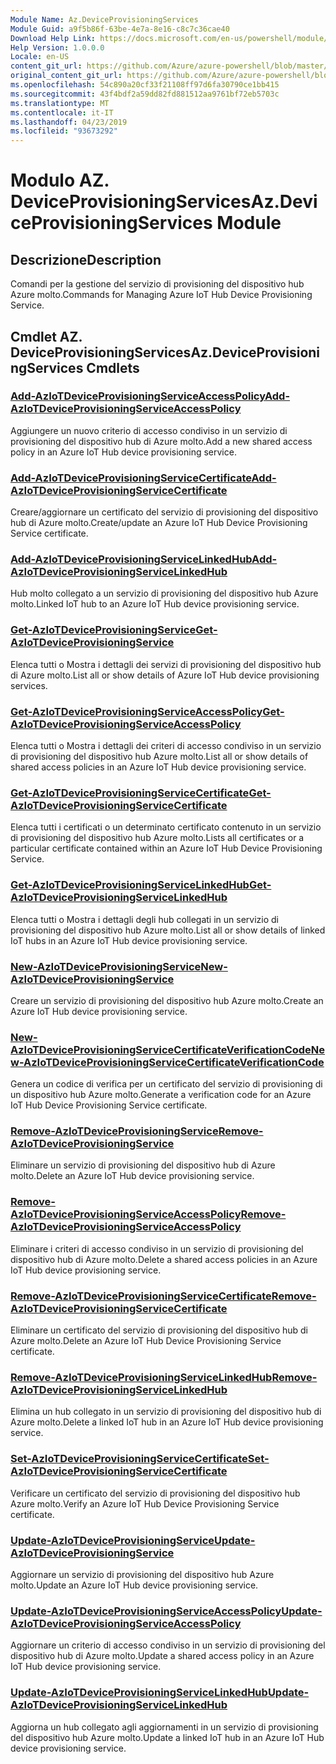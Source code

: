 ```yaml
---
Module Name: Az.DeviceProvisioningServices
Module Guid: a9f5b86f-63be-4e7a-8e16-c8c7c36cae40
Download Help Link: https://docs.microsoft.com/en-us/powershell/module/az.deviceprovisioningservices
Help Version: 1.0.0.0
Locale: en-US
content_git_url: https://github.com/Azure/azure-powershell/blob/master/src/DeviceProvisioningServices/DeviceProvisioningServices/help/Az.DeviceProvisioningServices.md
original_content_git_url: https://github.com/Azure/azure-powershell/blob/master/src/DeviceProvisioningServices/DeviceProvisioningServices/help/Az.DeviceProvisioningServices.md
ms.openlocfilehash: 54c890a20cf33f21108ff97d6fa30790ce1bb415
ms.sourcegitcommit: 43f4bdf2a59dd82fd881512aa9761bf72eb5703c
ms.translationtype: MT
ms.contentlocale: it-IT
ms.lasthandoff: 04/23/2019
ms.locfileid: "93673292"
---
```

# <span data-ttu-id="daf66-101">Modulo AZ. DeviceProvisioningServices</span><span class="sxs-lookup"><span data-stu-id="daf66-101">Az.DeviceProvisioningServices Module</span></span>
## <span data-ttu-id="daf66-102">Descrizione</span><span class="sxs-lookup"><span data-stu-id="daf66-102">Description</span></span>
<span data-ttu-id="daf66-103">Comandi per la gestione del servizio di provisioning del dispositivo hub Azure molto.</span><span class="sxs-lookup"><span data-stu-id="daf66-103">Commands for Managing Azure IoT Hub Device Provisioning Service.</span></span>

## <span data-ttu-id="daf66-104">Cmdlet AZ. DeviceProvisioningServices</span><span class="sxs-lookup"><span data-stu-id="daf66-104">Az.DeviceProvisioningServices Cmdlets</span></span>
### [<span data-ttu-id="daf66-105">Add-AzIoTDeviceProvisioningServiceAccessPolicy</span><span class="sxs-lookup"><span data-stu-id="daf66-105">Add-AzIoTDeviceProvisioningServiceAccessPolicy</span></span>](Add-AzIoTDeviceProvisioningServiceAccessPolicy.md)
<span data-ttu-id="daf66-106">Aggiungere un nuovo criterio di accesso condiviso in un servizio di provisioning del dispositivo hub di Azure molto.</span><span class="sxs-lookup"><span data-stu-id="daf66-106">Add a new shared access policy in an Azure IoT Hub device provisioning service.</span></span>

### [<span data-ttu-id="daf66-107">Add-AzIoTDeviceProvisioningServiceCertificate</span><span class="sxs-lookup"><span data-stu-id="daf66-107">Add-AzIoTDeviceProvisioningServiceCertificate</span></span>](Add-AzIoTDeviceProvisioningServiceCertificate.md)
<span data-ttu-id="daf66-108">Creare/aggiornare un certificato del servizio di provisioning del dispositivo hub di Azure molto.</span><span class="sxs-lookup"><span data-stu-id="daf66-108">Create/update an Azure IoT Hub Device Provisioning Service certificate.</span></span>

### [<span data-ttu-id="daf66-109">Add-AzIoTDeviceProvisioningServiceLinkedHub</span><span class="sxs-lookup"><span data-stu-id="daf66-109">Add-AzIoTDeviceProvisioningServiceLinkedHub</span></span>](Add-AzIoTDeviceProvisioningServiceLinkedHub.md)
<span data-ttu-id="daf66-110">Hub molto collegato a un servizio di provisioning del dispositivo hub Azure molto.</span><span class="sxs-lookup"><span data-stu-id="daf66-110">Linked IoT hub to an Azure IoT Hub device provisioning service.</span></span>

### [<span data-ttu-id="daf66-111">Get-AzIoTDeviceProvisioningService</span><span class="sxs-lookup"><span data-stu-id="daf66-111">Get-AzIoTDeviceProvisioningService</span></span>](Get-AzIoTDeviceProvisioningService.md)
<span data-ttu-id="daf66-112">Elenca tutti o Mostra i dettagli dei servizi di provisioning del dispositivo hub di Azure molto.</span><span class="sxs-lookup"><span data-stu-id="daf66-112">List all or show details of Azure IoT Hub device provisioning services.</span></span>

### [<span data-ttu-id="daf66-113">Get-AzIoTDeviceProvisioningServiceAccessPolicy</span><span class="sxs-lookup"><span data-stu-id="daf66-113">Get-AzIoTDeviceProvisioningServiceAccessPolicy</span></span>](Get-AzIoTDeviceProvisioningServiceAccessPolicy.md)
<span data-ttu-id="daf66-114">Elenca tutti o Mostra i dettagli dei criteri di accesso condiviso in un servizio di provisioning del dispositivo hub Azure molto.</span><span class="sxs-lookup"><span data-stu-id="daf66-114">List all or show details of shared access policies in an Azure IoT Hub device provisioning service.</span></span>

### [<span data-ttu-id="daf66-115">Get-AzIoTDeviceProvisioningServiceCertificate</span><span class="sxs-lookup"><span data-stu-id="daf66-115">Get-AzIoTDeviceProvisioningServiceCertificate</span></span>](Get-AzIoTDeviceProvisioningServiceCertificate.md)
<span data-ttu-id="daf66-116">Elenca tutti i certificati o un determinato certificato contenuto in un servizio di provisioning del dispositivo hub Azure molto.</span><span class="sxs-lookup"><span data-stu-id="daf66-116">Lists all certificates or a particular certificate contained within an Azure IoT Hub Device Provisioning Service.</span></span>

### [<span data-ttu-id="daf66-117">Get-AzIoTDeviceProvisioningServiceLinkedHub</span><span class="sxs-lookup"><span data-stu-id="daf66-117">Get-AzIoTDeviceProvisioningServiceLinkedHub</span></span>](Get-AzIoTDeviceProvisioningServiceLinkedHub.md)
<span data-ttu-id="daf66-118">Elenca tutti o Mostra i dettagli degli hub collegati in un servizio di provisioning del dispositivo hub Azure molto.</span><span class="sxs-lookup"><span data-stu-id="daf66-118">List all or show details of linked IoT hubs in an Azure IoT Hub device provisioning service.</span></span>

### [<span data-ttu-id="daf66-119">New-AzIoTDeviceProvisioningService</span><span class="sxs-lookup"><span data-stu-id="daf66-119">New-AzIoTDeviceProvisioningService</span></span>](New-AzIoTDeviceProvisioningService.md)
<span data-ttu-id="daf66-120">Creare un servizio di provisioning del dispositivo hub Azure molto.</span><span class="sxs-lookup"><span data-stu-id="daf66-120">Create an Azure IoT Hub device provisioning service.</span></span>

### [<span data-ttu-id="daf66-121">New-AzIoTDeviceProvisioningServiceCertificateVerificationCode</span><span class="sxs-lookup"><span data-stu-id="daf66-121">New-AzIoTDeviceProvisioningServiceCertificateVerificationCode</span></span>](New-AzIoTDeviceProvisioningServiceCertificateVerificationCode.md)
<span data-ttu-id="daf66-122">Genera un codice di verifica per un certificato del servizio di provisioning di un dispositivo hub Azure molto.</span><span class="sxs-lookup"><span data-stu-id="daf66-122">Generate a verification code for an Azure IoT Hub Device Provisioning Service certificate.</span></span>

### [<span data-ttu-id="daf66-123">Remove-AzIoTDeviceProvisioningService</span><span class="sxs-lookup"><span data-stu-id="daf66-123">Remove-AzIoTDeviceProvisioningService</span></span>](Remove-AzIoTDeviceProvisioningService.md)
<span data-ttu-id="daf66-124">Eliminare un servizio di provisioning del dispositivo hub di Azure molto.</span><span class="sxs-lookup"><span data-stu-id="daf66-124">Delete an Azure IoT Hub device provisioning service.</span></span>

### [<span data-ttu-id="daf66-125">Remove-AzIoTDeviceProvisioningServiceAccessPolicy</span><span class="sxs-lookup"><span data-stu-id="daf66-125">Remove-AzIoTDeviceProvisioningServiceAccessPolicy</span></span>](Remove-AzIoTDeviceProvisioningServiceAccessPolicy.md)
<span data-ttu-id="daf66-126">Eliminare i criteri di accesso condiviso in un servizio di provisioning del dispositivo hub di Azure molto.</span><span class="sxs-lookup"><span data-stu-id="daf66-126">Delete a shared access policies in an Azure IoT Hub device provisioning service.</span></span>

### [<span data-ttu-id="daf66-127">Remove-AzIoTDeviceProvisioningServiceCertificate</span><span class="sxs-lookup"><span data-stu-id="daf66-127">Remove-AzIoTDeviceProvisioningServiceCertificate</span></span>](Remove-AzIoTDeviceProvisioningServiceCertificate.md)
<span data-ttu-id="daf66-128">Eliminare un certificato del servizio di provisioning del dispositivo hub di Azure molto.</span><span class="sxs-lookup"><span data-stu-id="daf66-128">Delete an Azure IoT Hub Device Provisioning Service certificate.</span></span>

### [<span data-ttu-id="daf66-129">Remove-AzIoTDeviceProvisioningServiceLinkedHub</span><span class="sxs-lookup"><span data-stu-id="daf66-129">Remove-AzIoTDeviceProvisioningServiceLinkedHub</span></span>](Remove-AzIoTDeviceProvisioningServiceLinkedHub.md)
<span data-ttu-id="daf66-130">Elimina un hub collegato in un servizio di provisioning del dispositivo hub di Azure molto.</span><span class="sxs-lookup"><span data-stu-id="daf66-130">Delete a linked IoT hub in an Azure IoT Hub device provisioning service.</span></span>

### [<span data-ttu-id="daf66-131">Set-AzIoTDeviceProvisioningServiceCertificate</span><span class="sxs-lookup"><span data-stu-id="daf66-131">Set-AzIoTDeviceProvisioningServiceCertificate</span></span>](Set-AzIoTDeviceProvisioningServiceCertificate.md)
<span data-ttu-id="daf66-132">Verificare un certificato del servizio di provisioning del dispositivo hub Azure molto.</span><span class="sxs-lookup"><span data-stu-id="daf66-132">Verify an Azure IoT Hub Device Provisioning Service certificate.</span></span>

### [<span data-ttu-id="daf66-133">Update-AzIoTDeviceProvisioningService</span><span class="sxs-lookup"><span data-stu-id="daf66-133">Update-AzIoTDeviceProvisioningService</span></span>](Update-AzIoTDeviceProvisioningService.md)
<span data-ttu-id="daf66-134">Aggiornare un servizio di provisioning del dispositivo hub Azure molto.</span><span class="sxs-lookup"><span data-stu-id="daf66-134">Update an Azure IoT Hub device provisioning service.</span></span>

### [<span data-ttu-id="daf66-135">Update-AzIoTDeviceProvisioningServiceAccessPolicy</span><span class="sxs-lookup"><span data-stu-id="daf66-135">Update-AzIoTDeviceProvisioningServiceAccessPolicy</span></span>](Update-AzIoTDeviceProvisioningServiceAccessPolicy.md)
<span data-ttu-id="daf66-136">Aggiornare un criterio di accesso condiviso in un servizio di provisioning del dispositivo hub di Azure molto.</span><span class="sxs-lookup"><span data-stu-id="daf66-136">Update a shared access policy in an Azure IoT Hub device provisioning service.</span></span>

### [<span data-ttu-id="daf66-137">Update-AzIoTDeviceProvisioningServiceLinkedHub</span><span class="sxs-lookup"><span data-stu-id="daf66-137">Update-AzIoTDeviceProvisioningServiceLinkedHub</span></span>](Update-AzIoTDeviceProvisioningServiceLinkedHub.md)
<span data-ttu-id="daf66-138">Aggiorna un hub collegato agli aggiornamenti in un servizio di provisioning del dispositivo hub Azure molto.</span><span class="sxs-lookup"><span data-stu-id="daf66-138">Update a linked IoT hub in an Azure IoT Hub device provisioning service.</span></span>

